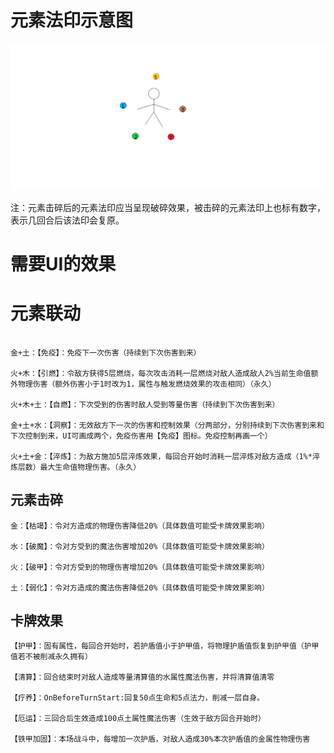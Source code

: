 # 元素法印示意图

![avatar](../Images/ElementalPrinting.png)

注：元素击碎后的元素法印应当呈现破碎效果，被击碎的元素法印上也标有数字，表示几回合后该法印会复原。

# 需要UI的效果

# 元素联动

```

金+土：【免疫】：免疫下一次伤害（持续到下次伤害到来）

火+木：【引燃】：令敌方获得5层燃烧，每次攻击消耗一层燃烧对敌人造成敌人2%当前生命值额外物理伤害（额外伤害小于1时改为1，属性与触发燃烧效果的攻击相同）（永久）

火+木+土：【自燃】：下次受到的伤害时敌人受到等量伤害（持续到下次伤害到来）

金+土+水：【洞察】：无效敌方下一次的伤害和控制效果（分两部分，分别持续到下次伤害到来和下次控制到来，UI可画成两个，免疫伤害用【免疫】图标。免疫控制再画一个）

火+土+金：【淬炼】：为敌方施加5层淬炼效果，每回合开始时消耗一层淬炼对敌方造成（1%*淬炼层数）最大生命值物理伤害。（永久）
```

## 元素击碎

```
金：【枯竭】：令对方造成的物理伤害降低20%（具体数值可能受卡牌效果影响）

水：【破魔】：令对方受到的魔法伤害增加20%（具体数值可能受卡牌效果影响）

火：【破甲】：令对方受到的物理伤害增加20%（具体数值可能受卡牌效果影响）

土：【弱化】：令对方造成的魔法伤害降低20%（具体数值可能受卡牌效果影响）
```

## 卡牌效果

```
【护甲】：固有属性，每回合开始时，若护盾值小于护甲值，将物理护盾值恢复到护甲值（护甲值若不被削减永久拥有）

【清算】：回合结束时对敌人造成等量清算值的水属性魔法伤害，并将清算值清零

【疗养】：OnBeforeTurnStart:回复50点生命和5点法力，削减一层自身。

【厄运】：三回合后生效造成100点土属性魔法伤害（生效于敌方回合开始时）

【铁甲加固】：本场战斗中，每增加一次护盾，对敌人造成30%本次护盾值的金属性物理伤害
```



